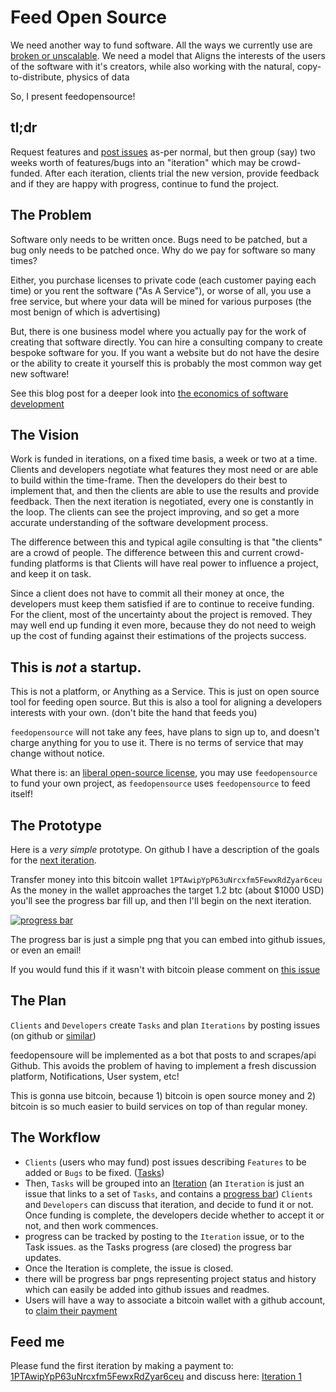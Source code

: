 # Feed Open Source

We need another way to fund software. All the ways we currently use are
[broken or unscalable](
http://dominictarr.com/post/71958587606/some-thoughts-on-the-economics-of-software-development). We need a model that
Aligns the interests of the users of the software with it's creators,
while also working with the natural, copy-to-distribute, physics of data

So, I present feedopensource!

## tl;dr

Request features and [post issues](https://github.com/dominictarr/feedopensource/issues) as-per normal,
but then group (say) two weeks worth of features/bugs into an "iteration" which may be crowd-funded.
After each iteration, clients trial the new version, provide feedback and if they are happy with progress,
continue to fund the project.

## The Problem

Software only needs to be written once. Bugs need to be patched,
but a bug only needs to be patched once. Why do we pay for software so many times?

Either, you purchase licenses to private code (each customer paying each time)
or you rent the software ("As A Service"), or worse of all,
you use a free service, but where your data will be mined for various purposes
(the most benign of which is advertising)

But, there is one business model where you actually pay for the work of creating
that software directly. You can hire a consulting company to create bespoke software for you.
If you want a website but do not have the desire or
the ability to create it yourself this is probably the most common way get new software!

See this blog post for a deeper look into
[the economics of software development](
http://dominictarr.com/post/71958587606/some-thoughts-on-the-economics-of-software-development)

## The Vision

Work is funded in iterations, on a fixed time basis, a week or two at a time.
Clients and developers negotiate what features they most need or are able to
build within the time-frame. Then the developers do their best to implement that,
and then the clients are able to use the results and provide feedback. Then
the next iteration is negotiated, every one is constantly in the loop.
The clients can see the project improving, and so get a more accurate
understanding of the software development process.

The difference between this and typical agile consulting is that "the clients"
are a crowd of people. The difference between this and current crowd-funding
platforms is that Clients will have real power to influence a project,
and keep it on task.

Since a client does not have to commit all their money at once, the developers
must keep them satisfied if are to continue to receive funding.
For the client, most of the uncertainty about the project is removed.
They may well end up funding it even more, because they do not need to weigh up
the cost of funding against their estimations of the projects success.

## This is _not_ a startup.

This is not a platform, or Anything as a Service.
This is just on open source tool for feeding open source.
But this is also a tool for aligning a developers interests with your own.
(don't bite the hand that feeds you)

`feedopensource` will not take any fees, have plans to sign up to,
and doesn't charge anything for you to use it.
There is no terms of service that may change without notice.

What there is: an [liberal open-source license](./LICENSE), you may use `feedopensource`
to fund your own project, as `feedopensource` uses `feedopensource` to feed itself!

## The Prototype

Here is a _very simple_ prototype. On github I have a description of the goals for the
[next iteration](https://github.com/dominictarr/feedopensource/issues/5).

Transfer money into this bitcoin wallet `1PTAwipYpP63uNrcxfm5FewxRdZyar6ceu`
As the money in the wallet approaches the target 1.2 btc (about $1000 USD)
you'll see the progress bar fill up, and then I'll begin on the next iteration.

[![progress bar](http://feedopensource.com/badge/1PTAwipYpP63uNrcxfm5FewxRdZyar6ceu/1.2)](bitcoin:1PTAwipYpP63uNrcxfm5FewxRdZyar6ceu)

The progress bar is just a simple png that you can embed into github issues, or even an email!

If you would fund this if it wasn't with bitcoin please comment on
[this issue](https://github.com/dominictarr/feedopensource/issues/6)

## The Plan

`Clients` and `Developers` create `Tasks` and plan `Iterations` by posting
issues (on github or [similar](https://github.com/dominictarr/feedopensource/issues/7))

feedopensoure will be implemented as a bot that posts to and scrapes/api Github.
This avoids the problem of having to implement a fresh discussion platform, Notifications,
User system, etc!

This is gonna use bitcoin, because 1) bitcoin is open source money and 2)
bitcoin is so much easier to build services on top of than regular money.

## The Workflow

* `Clients` (users who may fund) post issues describing `Features` to be added or `Bugs` to be fixed.
  ([Tasks](https://github.com/dominictarr/feedopensource/issues/1))
* Then, `Tasks` will be grouped into an [Iteration](https://github.com/dominictarr/feedopensource/issues/3)
  (an `Iteration` is just an issue that links to a set of `Tasks`, and contains a
  [progress bar](https://github.com/dominictarr/feedopensource/issues/2))
  `Clients` and `Developers` can discuss that iteration, and decide to fund it or not.
  Once funding is complete, the developers decide whether to accept it or not, and then work commences.
* progress can be tracked by posting to the `Iteration` issue, or to the Task issues.
  as the Tasks progress (are closed) the progress bar updates.
* Once the Iteration is complete, the issue is closed.
* there will be progress bar pngs representing project status and history which can easily be added into github
  issues and readmes.
* Users will have a way to associate a bitcoin wallet with a github account, to
  [claim their payment](https://github.com/dominictarr/feedopensource/issues/5)

## Feed me

Please fund the first iteration by making a payment to:
[1PTAwipYpP63uNrcxfm5FewxRdZyar6ceu](bitcoin:1PTAwipYpP63uNrcxfm5FewxRdZyar6ceu)
and discuss here: [Iteration 1](https://github.com/dominictarr/feedopensource/issues/5)

